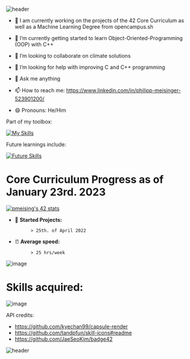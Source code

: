 ![header](https://capsule-render.vercel.app/api?type=wave&color=gradient&height=300&section=header&text=Welcome%20to%20my%20github&fontSize=40)


- :book: I am currently working on the projects of the 42 Core Curriculum as well as a Machine Learning Degree from opencampus.sh

- 🌱 I’m currently getting started to learn Object-Oriented-Programming (OOP) with C++

- 👯 I’m looking to collaborate on climate solutions

- 🤔 I’m looking for help with improving C and C++ programming

- 💬 Ask me anything

- 📫 How to reach me: https://www.linkedin.com/in/philipp-meisinger-523901200/

- 😄 Pronouns: He/Him

Part of my toolbox:

[![My Skills](https://skillicons.dev/icons?i=c,bash,vscode)](https://skillicons.dev)

Future learnings include:

[![Future Skills](https://skillicons.dev/icons?i=cpp,cs,python)](https://skillicons.dev)


# Core Curriculum Progress as of January 23rd. 2023 #

<a href="https://github.com/JaeSeoKim/badge42"><img src="https://badge42.vercel.app/api/v2/cldlow75c01250fkzrcppm0r5/stats?cursusId=21&coalitionId=151" alt="pmeising's 42 stats" /></a>

- :running: **Started Projects:** 

            > 25th. of April 2022

- :alarm_clock: **Average speed:** 
      
            > 25 hrs/week

![image](https://user-images.githubusercontent.com/96015618/214135896-b03d4f83-6aa3-42e5-99d6-648e5d154828.png)

# Skills acquired: #

![image](https://user-images.githubusercontent.com/96015618/214136144-14fcdf17-a1b5-4b3a-b49f-edb52bf7d050.png)

API credits:
- https://github.com/kyechan99/capsule-render
- https://github.com/tandpfun/skill-icons#readme
- https://github.com/JaeSeoKim/badge42

![header](https://capsule-render.vercel.app/api?type=wave&color=gradient&height=300&section=footer&text=^_^&fontSize=40)
